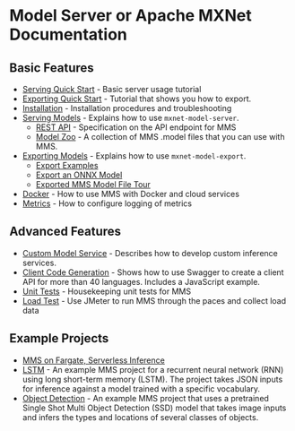 # Model Server or Apache MXNet Documentation

## Basic Features
* [Serving Quick Start](../README.md#serve-a-model) - Basic server usage tutorial
* [Exporting Quick Start](../README.md#export-a-model) - Tutorial that shows you how to export.
* [Installation](install.md) - Installation procedures and troubleshooting
* [Serving Models](server.md) - Explains how to use `mxnet-model-server`.
  * [REST API](rest_api.md) - Specification on the API endpoint for MMS
  * [Model Zoo](model_zoo.md) - A collection of MMS .model files that you can use with MMS.
* [Exporting Models](export.md) - Explains how to use `mxnet-model-export`.
    * [Export Examples](export_examples.md)
    * [Export an ONNX Model](export_from_onnx.md)
    * [Exported MMS Model File Tour](export_model_file_tour.md)
* [Docker](../docker/README.md) - How to use MMS with Docker and cloud services
* [Metrics](metrics.md) - How to configure logging of metrics

## Advanced Features
* [Custom Model Service](custom_service.md) - Describes how to develop custom inference services.
* [Client Code Generation](code_gen.md) - Shows how to use Swagger to create a client API for more than 40 languages. Includes a JavaScript example.
* [Unit Tests](../mms/tests/README.md) - Housekeeping unit tests for MMS
* [Load Test](../load-test/README.md) - Use JMeter to run MMS through the paces and collect load data

## Example Projects
* [MMS on Fargate, Serverless Inference](mms_on_fargate.md)
* [LSTM](../examples/lstm_ptb/README.md) - An example MMS project for a recurrent neural network (RNN) using long short-term memory (LSTM). The project takes JSON inputs for inference against a model trained with a specific vocabulary.
* [Object Detection](../examples/ssd/README.md) - An example MMS project that uses a pretrained Single Shot Multi Object Detection (SSD) model that takes image inputs and infers the types and locations of several classes of objects.
